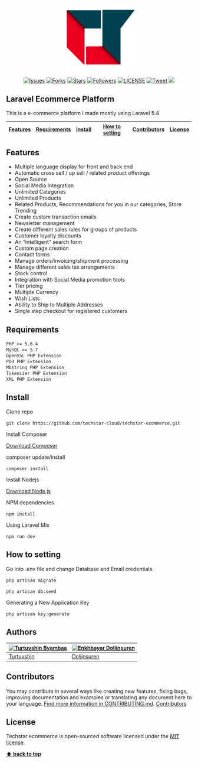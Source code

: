 <p align="center">
	<img src="/public/img/logo.png" width="200"/>
</p>

<p align="center">
    <a href="https://github.com/techstar-cloud/techstar-ecommerce/issues">
        <img src="https://img.shields.io/github/issues/techstar-cloud/techstar-ecommerce.svg"
            alt="Issues"></a>
     <a href="https://github.com/techstar-cloud/techstar-ecommerce/fork">
        <img src="https://img.shields.io/github/forks/techstar-cloud/techstar-ecommerce.svg?style=social&label=Fork"
            alt="Forks"></a>
    <a href="https://github.com/techstar-cloud/techstar-ecommerce/stargazers">
        <img src="https://img.shields.io/github/stars/techstar-cloud/techstar-ecommerce.svg?style=social&label=Stars"
            alt="Stars"></a>
    <a href="https://github.com/tortuvshin/">
        <img src="https://img.shields.io/github/followers/tortuvshin.svg?style=social&label=Follow"
            alt="Followers"></a>
    <a href="https://raw.githubusercontent.com/techstar-cloud/techstar-ecommerce/master/LICENSE">
        <img src="https://img.shields.io/badge/license-MIT-blue.svg"
            alt="LICENSE"></a>
    <a href="https://twitter.com/intent/tweet?text=Wow:&url=%5Bobject%20Object%5D">
        <img src="https://img.shields.io/twitter/url/https/github.com/techstar-cloud/techstar-ecommerce.svg?style=social"
            alt="Tweet"></a>
	  <a href="https://www.codacy.com/app/tortuvshin/techstar-ecommerce?utm_source=github.com&amp;utm_medium=referral&amp;utm_content=techstar-cloud/techstar-ecommerce&amp;utm_campaign=Badge_Grade"><img src="https://api.codacy.com/project/badge/Grade/ef245b14a33f4022b7ffd56b5f40483c"/></a>
</p>


## Laravel Ecommerce Platform

This is a e-commerce platform I made mostly using Laravel 5.4

| [Features][] | [Requirements][] | [Install][] | [How to setting][] | [Contributors][] | [License][] |
|---|---|---|---|---|---|

## Features 
- Multiple language display for front and back end
- Automatic cross sell / up sell / related product offerings
- Open Source
- Social Media Integration
- Unlimited Categories
- Unlimited Products
- Related Products, Recommendations for you in our categories, Store Trending
- Create custom transaction emails
- Newsletter management
- Create different sales rules for groups of products
- Customer loyalty discounts
- An “intelligent” search form
- Custom page creation
- Contact forms
- Manage orders/invoicing/shipment processing
- Manage different sales tax arrangements
- Stock control
- Integration with Social Media promotion tools
- Tier pricing
- Multiple Currency
- Wish Lists
- Ability to Ship to Multiple Addresses
- Single step checkout for registered customers

## Requirements

	PHP >= 5.6.4
	MySQL >= 5.7
	OpenSSL PHP Extension
	PDO PHP Extension
	Mbstring PHP Extension
	Tokenizer PHP Extension
	XML PHP Extension

## Install

Clone repo

```
git clone https://github.com/techstar-cloud/techstar-ecommerce.git
```

Install Composer


[Download Composer](https://getcomposer.org/download/)


composer update/install 

```
composer install
```

Install Nodejs


[Download Node.js](https://nodejs.org/en/download/)


NPM dependencies
```
npm install
```

Using Laravel Mix 

```
npm run dev
```

## How to setting 

Go into .env file and change Database and Email credentials.

```
php artisan migrate
```

```
php artisan db:seed
```
	
Generating a New Application Key
```
php artisan key:generate
```

## Authors

[![Turtuvshin Byambaa](https://avatars2.githubusercontent.com/u/9257227?s=80)](https://github.com/tortuvshin) | [![Enkhbayar Doljinsuren](https://avatars1.githubusercontent.com/u/12738721?s=80)](https://github.com/doljko) 
---|---
[Turtuvshin](https://github.com/tortuvshin) | [Doljinsuren](https://github.com/doljko) 

## Contributors

You may contribute in several ways like creating new features, fixing bugs, improving documentation and examples
or translating any document here to your language. [Find more information in CONTRIBUTING.md](CONTRIBUTING.md).
<a href="https://github.com/techstar-cloud/techstar-ecommerce/graphs/contributors">Contributors</a>

## License

Techstar ecommerce is open-sourced software licensed under the [MIT license](https://opensource.org/licenses/MIT).

**[⬆ back to top](#laravel-ecommerce-platform)**

[Features]:#features
[Requirements]:#requirements
[Install]:#install
[How to setting]:#how-to-setting
[Authors]:#authors
[Contributors]:#contributors
[License]:#license
